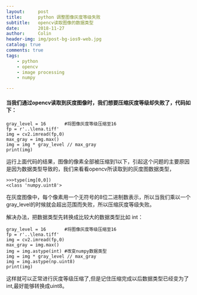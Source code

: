 ```yaml
---
layout:     post
title:      python 调整图像灰度等级失败
subtitle:   opencv读取图像的数据类型
date:       2018-11-27
author:     Colin
header-img: img/post-bg-ios9-web.jpg
catalog: true
comments: true
tags:
    - python
    - opencv
    - image processing
    - numpy

---
```


#### 当我们通过opencv读取到灰度图像时，我们想要压缩灰度等级却失败了，代码如下：
    gray_level = 16       #将图像灰度等级压缩至16
    fp = r'..\lena.tiff'
    img = cv2.imread(fp,0)
    max_gray = img.max()
    img = img * gray_level // max_gray
    print(img)
运行上面代码的结果，图像的像素全部被压缩到1以下，引起这个问题的主要原因是因为数据类型导致的，我们来看看opencv所读取到的灰度图数据类型，  

    >>>type(img[0,0])
    <class 'numpy.uint8'>
在灰度图像中，每个像素用一个无符号的8位二进制数表示，所以当我们乘以一个gray_level的时候就会超出范围而失败，所以压缩灰度等级失败。

解决办法，把数据类型先转换成比较大的数据类型比如 int：

    gray_level = 16       #将图像灰度等级压缩至16
    fp = r'..\lena.tiff'
    img = cv2.imread(fp,0)
    max_gray = img.max()
    img = img.astype(int) #改变numpy数据类型
    img = img * gray_level // max_gray
    img = img.astype(np.uint8)
    print(img)

这样就可以正常进行灰度等级压缩了,但是记住压缩完成以后数据类型已经变为了int,最好能够转换成uint8。

